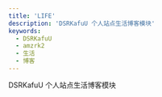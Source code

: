```yaml
---
title: 'LIFE'
description: 'DSRKafuU 个人站点生活博客模块'
keywords:
  - DSRKafuU
  - amzrk2
  - 生活
  - 博客
---
```


DSRKafuU 个人站点生活博客模块

<!--more-->
